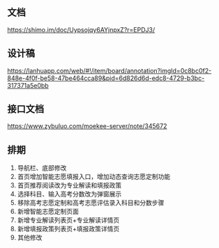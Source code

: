 ## 文档
https://shimo.im/doc/Uypsojqy6AYjnpxZ?r=EPDJ3/

## 设计稿
https://lanhuapp.com/web/#!/item/board/annotation?imgId=0c8bc0f2-848e-4f0f-be58-47be464cca89&pid=6d826d6d-edc8-4729-b3bc-317371a5e0bb

## 接口文档
https://www.zybuluo.com/moekee-server/note/345672

## 排期
1. 导航栏、底部修改
2. 首页增加智能志愿填报入口，增加动态查询志愿定制功能
3. 首页推荐阅读改为专业解读和填报政策
4. 选择科目、输入高考分数改为弹窗展示
5. 移除高考志愿定制和高考志愿评估录入科目和分数步骤
6. 新增智能志愿定制页面
7. 新增专业解读列表页+专业解读详情页
8. 新增填报政策列表页+填报政策详情页
9. 其他修改
